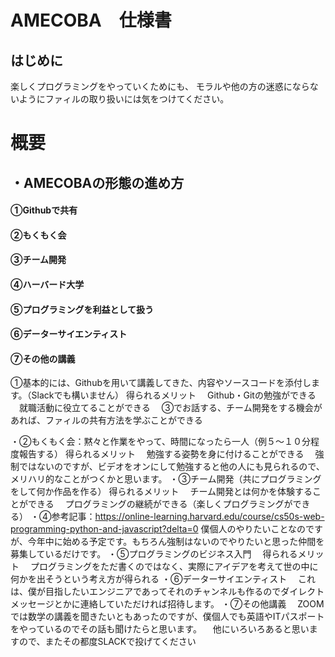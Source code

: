 # AMECOBA　仕様書

## はじめに
楽しくプログラミングをやっていくためにも、
モラルや他の方の迷惑にならないようにファィルの取り扱いには気をつけてください。

# 概要
## ・AMECOBAの形態の進め方
#### ①Githubで共有
#### ②もくもく会
#### ③チーム開発
#### ④ハーバード大学
#### ⑤プログラミングを利益として扱う
#### ⑥データーサイエンティスト
#### ⑦その他の講義


①基本的には、Githubを用いて講義してきた、内容やソースコードを添付します。（Slackでも構いません）
得られるメリット
　Github・Gitの勉強ができる
　就職活動に役立てることができる
　③でお話する、チーム開発をする機会があれば、ファィルの共有方法を学ぶことができる
 

・②もくもく会：黙々と作業をやって、時間になったら一人（例５〜１０分程度報告する）
得られるメリット
　勉強する姿勢を身に付けることができる
　強制ではないのですが、ビデオをオンにして勉強すると他の人にも見られるので、メリハリ的なことがつくかと思います。
・③チーム開発（共にプログラミングをして何か作品を作る）
得られるメリット
　チーム開発とは何かを体験することができる
　プログラミングの継続ができる（楽しくプログラミングができる）
・④参考記事：https://online-learning.harvard.edu/course/cs50s-web-programming-python-and-javascript?delta=0
僕個人のやりたいことなのですが、今年中に始める予定です。もちろん強制はないのでやりたいと思った仲間を募集しているだけです。
・⑤プログラミングのビジネス入門
　得られるメリット
　プログラミングをただ書くのではなく、実際にアイデアを考えて世の中に何かを出そうという考え方が得られる
・⑥データーサイエンティスト
　これは、僕が目指したいエンジニアであってそれのチャンネルも作るのでダイレクトメッセージとかに連絡していただければ招待します。
・⑦その他講義
　ZOOMでは数学の講義を聞きたいともあったのですが、僕個人でも英語やITパスポートをやっているのでその話も聞けたらと思います。
　他にいろいろあると思いますので、またその都度SLACKで投げてください
